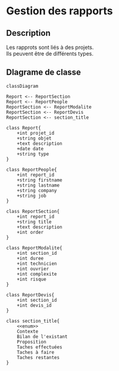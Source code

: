 # Gestion des rapports

## Description

Les rapprots sont liés à des projets.  
Ils peuvent être de différents types.  

## DIagrame de classe

```mermaid
classDiagram

Report <-- ReportSection
Report <-- ReportPeople
ReportSection <-- ReportModalite
ReportSection <-- ReportDevis
ReportSection <-- section_title

class Report{
    +int projet_id
    +string objet
    +text description
    +date date
    +string type
}

class ReportPeople{
    +int report_id
    +string firstname
    +string lastname
    +string company
    +string job
}

class ReportSection{
    +int report_id
    +string title
    +text description
    +int order
}

class ReportModalite{
    +int section_id
    +int duree
    +int technicien
    +int ouvrier
    +int complexite
    +int risque
}

class ReportDevis{
    +int section_id
    +int devis_id
}

class section_title{
    <<enum>>
    Contexte
    Bilan de l'existant
    Proposition
    Taches effectuées
    Taches à faire
    Taches restantes
}
```
